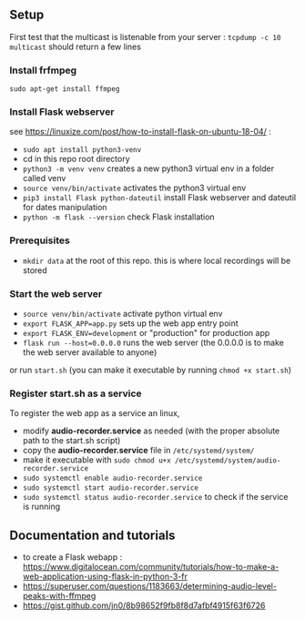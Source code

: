 


## Setup

First test that the multicast is listenable from your server : `tcpdump -c 10 multicast` should return a few lines

### Install frfmpeg

`sudo apt-get install ffmpeg`

### Install Flask webserver

see https://linuxize.com/post/how-to-install-flask-on-ubuntu-18-04/ :
- `sudo apt install python3-venv`
- cd in this repo root directory
- `python3 -m venv venv` creates a new python3 virtual env in a folder called venv
- `source venv/bin/activate` activates the python3 virtual env
- `pip3 install Flask python-dateutil` install Flask webserver and dateutil for dates manipulation
- `python -m flask --version` check Flask installation

### Prerequisites

- `mkdir data` at the root of this repo. this is where local recordings will be stored

### Start the web server

- `source venv/bin/activate` activate python virtual env
- `export FLASK_APP=app.py` sets up the web app entry point
- `export FLASK_ENV=development` or "production" for production app
- `flask run --host=0.0.0.0` runs the web server (the 0.0.0.0 is to make the web server available to anyone)

or run `start.sh` (you can make it executable by running `chmod +x start.sh`)


### Register start.sh as a service

To register the web app as a service an linux, 
- modify **audio-recorder.service** as needed (with the proper absolute path to the start.sh script)
- copy the **audio-recorder.service** file in `/etc/systemd/system/`
- make it executable with `sudo chmod u+x /etc/systemd/system/audio-recorder.service`
- `sudo systemctl enable audio-recorder.service`
- `sudo systemctl start audio-recorder.service`
- `sudo systemctl status audio-recorder.service` to check if the service is running

## Documentation and tutorials

- to create a Flask webapp : https://www.digitalocean.com/community/tutorials/how-to-make-a-web-application-using-flask-in-python-3-fr
- https://superuser.com/questions/1183663/determining-audio-level-peaks-with-ffmpeg
- https://gist.github.com/jn0/8b98652f9fb8f8d7afbf4915f63f6726